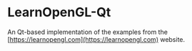 # LearnOpenGL-Qt

An Qt-based implementation of the examples from the [https://learnopengl.com](https://learnopengl.com) website.
